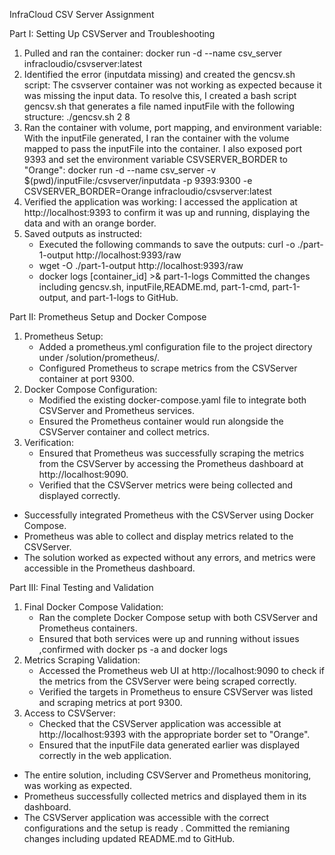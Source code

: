 InfraCloud CSV Server Assignment

Part I: Setting Up CSVServer and Troubleshooting
1. Pulled and ran the container: docker run -d --name csv_server infracloudio/csvserver:latest
2. Identified the error (inputdata missing) and created the gencsv.sh script: The csvserver container was not working as expected because it was missing the input data. To resolve this, I created a bash script gencsv.sh that generates a file named inputFile with the following structure: ./gencsv.sh 2 8
3. Ran the container with volume, port mapping, and environment variable: With the inputFile generated, I ran the container with the volume mapped to pass the inputFile into the container. I also exposed port 9393 and set the environment variable CSVSERVER_BORDER to "Orange": docker run -d --name csv_server -v $(pwd)/inputFile:/csvserver/inputdata -p 9393:9300 -e CSVSERVER_BORDER=Orange infracloudio/csvserver:latest
4. Verified the application was working: I accessed the application at http://localhost:9393 to confirm it was up and running, displaying the data and with an orange border.
5. Saved outputs as instructed:
    * Executed the following commands to save the outputs: curl -o ./part-1-output http://localhost:9393/raw
    * wget -O ./part-1-output http://localhost:9393/raw
    * docker logs [container_id] >& part-1-logs
Committed the changes including gencsv.sh, inputFile,README.md, part-1-cmd, part-1-output, and part-1-logs to GitHub.

Part II: Prometheus Setup and Docker Compose
1. Prometheus Setup:
    * Added a prometheus.yml configuration file to the project directory under /solution/prometheus/.
    * Configured Prometheus to scrape metrics from the CSVServer container at port 9300.
2. Docker Compose Configuration:
    * Modified the existing docker-compose.yaml file to integrate both CSVServer and Prometheus services.
    * Ensured the Prometheus container would run alongside the CSVServer container and collect metrics.
3. Verification:
    * Ensured that Prometheus was successfully scraping the metrics from the CSVServer by accessing the Prometheus dashboard at http://localhost:9090.
    * Verified that the CSVServer metrics were being collected and displayed correctly.

* Successfully integrated Prometheus with the CSVServer using Docker Compose.
* Prometheus was able to collect and display metrics related to the CSVServer.
* The solution worked as expected without any errors, and metrics were accessible in the Prometheus dashboard.

Part III: Final Testing and Validation
1. Final Docker Compose Validation:
    * Ran the complete Docker Compose setup with both CSVServer and Prometheus containers.
    * Ensured that both services were up and running without issues ,confirmed with docker ps -a and docker logs
2. Metrics Scraping Validation:
    * Accessed the Prometheus web UI at http://localhost:9090 to check if the metrics from the CSVServer were being scraped correctly.
    * Verified the targets in Prometheus to ensure CSVServer was listed and scraping metrics at port 9300.
3. Access to CSVServer:
    * Checked that the CSVServer application was accessible at http://localhost:9393 with the appropriate border set to "Orange".
    * Ensured that the inputFile data generated earlier was displayed correctly in the web application.

* The entire solution, including CSVServer and Prometheus monitoring, was working as expected.
* Prometheus successfully collected metrics and displayed them in its dashboard.
* The CSVServer application was accessible with the correct configurations  and the setup is ready .
Committed the remianing changes  including updated README.md  to GitHub.
